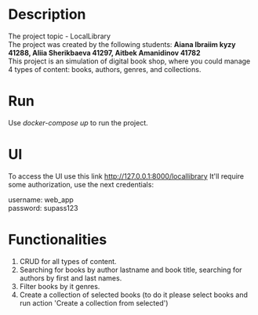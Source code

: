 # Description
The project topic - LocalLibrary  
The project was created by the following students: **Aiana Ibraiim kyzy 41288, Aliia Sherikbaeva 41297, Aitbek Amanidinov 41782**  
This project is an simulation of digital book shop, 
where you could manage 4 types of content: books, authors, genres, and collections.

# Run
Use *docker-compose up* to run the project.

# UI
To access the UI use this link http://127.0.0.1:8000/locallibrary
It'll require some authorization, use the next credentials:

username: web_app  
password: supass123


# Functionalities
1) CRUD for all types of content.
2) Searching for books by author lastname and book title, searching for authors by first and last names.
3) Filter books by it genres.
4) Create a collection of selected books (to do it please select books and run action 'Create a collection from selected')
